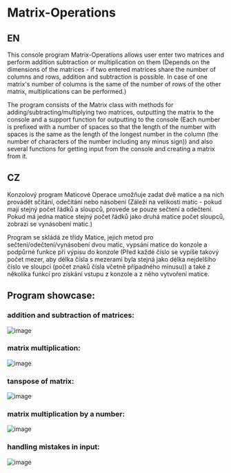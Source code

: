 # Matrix-Operations
## EN
This console program Matrix-Operations allows user enter two matrices and perform addition subtraction or multiplication on them (Depends on the dimensions of the matrices - if two entered matrices share the number of columns and rows, addition and subtraction is possible. In case of one matrix's number of columns is the same of the number of rows of the other matrix, multiplications can be performed.)

The program consists of the Matrix class with methods for adding/subtracting/multiplying two matrices, outputting the matrix to the console and a support function for outputting to the console (Each number is prefixed with a number of spaces so that the length of the number with spaces is the same as the length of the longest number in the column (the number of characters of the number including any minus sign)) and also several functions for getting input from the console and creating a matrix from it.

## CZ
Konzolový program Maticové Operace umožňuje zadat dvě matice a na nich provádět sčítání, odečítání nebo násobení (Záleží na velikosti matic - pokud mají stejný počet řádků a sloupců, provede se pouze sečtení a odečtení. Pokud má jedna matice stejný počet řádků jako druhá matice počet sloupců, zobrazí se vynásobení matic.)

Program se skládá ze třídy Matice, jejich metod pro sečtení/odečtení/vynásobení dvou matic, vypsání matice do konzole a podpůrné funkce při výpisu do konzole (Před každé číslo se vypíše takový počet mezer, aby délka čísla s mezerami byla stejná jako délka nejdelšího číslo ve sloupci (počet znaků čísla včetně případného mínusu)) a také z několika funkcí pro získání vstupu z konzole a z něho vytvoření matice.

## Program showcase:

### addition and subtraction of matrices:

![image](https://user-images.githubusercontent.com/108635114/184516544-fb9ad3d4-eb49-478b-95ca-b4c757a46e63.png)

### matrix multiplication:

![image](https://user-images.githubusercontent.com/108635114/184351064-5056a10d-dce9-484e-ab90-959399912c8d.png)

### tanspose of matrix:

![image](https://user-images.githubusercontent.com/108635114/184348093-15f7b948-64f6-4d85-b950-907e66f79280.png)

### matrix multiplication by a number:

![image](https://user-images.githubusercontent.com/108635114/184453003-143804bf-8fb5-4408-9443-8b6851cf295b.png)

### handling mistakes in input:

![image](https://user-images.githubusercontent.com/108635114/192162742-405c8276-4d9c-494a-bbdd-4261ca12b377.png)

